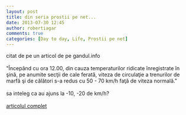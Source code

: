 ```yaml
---
layout: post
title: din seria prostii pe net...
date: 2013-07-30 12:45
author: robertiagar
comments: true
categories: [Day to day, Life, Prostii pe net]
---
```

citat de pe un articol de pe gandul.info<br /><br />"Începând cu ora 12.00, din cauza temperaturilor ridicate înregistrate în şină, pe anumite secţii de cale ferată, viteza de circulaţie a trenurilor de marfă şi de călători s-a redus cu 50 - 70 km/h faţă de viteza normală."<br /><br />sa inteleg ca au ajuns la -10, -20 de km/h?<br /><br /><a href="http://www.gandul.info/stiri/cfr-viteza-trenurilor-redusa-din-cauza-caniculei-se-vor-inregistra-intarzieri-de-pana-la-o-ora-11177574">articolul complet</a>

